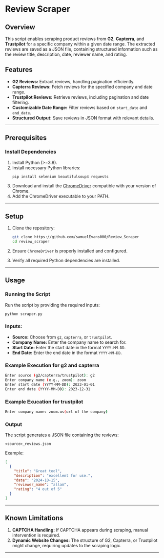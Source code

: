 # Review Scraper

## Overview
This script enables scraping product reviews from **G2**, **Capterra**, and **Trustpilot** for a specific company within a given date range. The extracted reviews are saved as a JSON file, containing structured information such as the review title, description, date, reviewer name, and rating.

## Features
- **G2 Reviews:** Extract reviews, handling pagination efficiently.
- **Capterra Reviews:** Fetch reviews for the specified company and date range.
- **Trustpilot Reviews:** Retrieve reviews, including pagination and date filtering.
- **Customizable Date Range:** Filter reviews based on `start_date` and `end_date`.
- **Structured Output:** Save reviews in JSON format with relevant details.

---

## Prerequisites

### Install Dependencies
1. Install Python (>=3.8).
2. Install necessary Python libraries:
   ```bash
   pip install selenium beautifulsoup4 requests
   ```
3. Download and install the [ChromeDriver](https://chromedriver.chromium.org/downloads) compatible with your version of Chrome.
4. Add the ChromeDriver executable to your PATH.

---

## Setup

1. Clone the repository:
   ```bash
   git clone https://github.com/samuelEvans000/Review_Scraper
   cd review_scraper
   ```

2. Ensure `ChromeDriver` is properly installed and configured.

3. Verify all required Python dependencies are installed.

---

## Usage

### Running the Script
Run the script by providing the required inputs:

```bash
python scraper.py
```

### Inputs:
- **Source:** Choose from `g2`, `capterra`, or `trustpilot`.
- **Company Name:** Enter the company name to search for.
- **Start Date:** Enter the start date in the format `YYYY-MM-DD`.
- **End Date:** Enter the end date in the format `YYYY-MM-DD`.

### Example Execution for g2 and capterra
```bash
Enter source (g2/capterra/trustpilot): g2
Enter company name (e.g., zoom): zoom
Enter start date (YYYY-MM-DD): 2023-01-01
Enter end date (YYYY-MM-DD): 2023-12-31
```
### Example Exucation for trustpilot
```bash
Enter company name: zoom.us(url of the company)
```

### Output
The script generates a JSON file containing the reviews:
```
<source>_reviews.json
```
Example:
```json
[
  {
    "title": "Great tool",
    "description": "excellent for use.",
    "date": "2024-10-15",
    "reviewer_name": "allam",
    "rating": "4 out of 5"
  }
]
```

---

## Known Limitations
1. **CAPTCHA Handling:** If CAPTCHA appears during scraping, manual intervention is required.
2. **Dynamic Website Changes:** The structure of G2, Capterra, or Trustpilot might change, requiring updates to the scraping logic.

---


